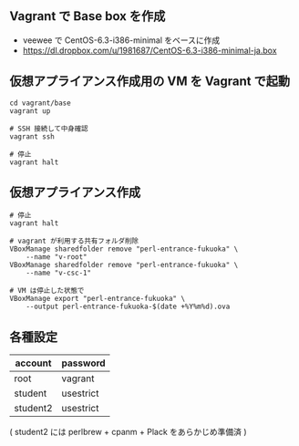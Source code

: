 
Vagrant で Base box を作成
----------
- veewee で CentOS-6.3-i386-minimal をベースに作成
- https://dl.dropbox.com/u/1981687/CentOS-6.3-i386-minimal-ja.box


仮想アプライアンス作成用の VM を Vagrant で起動
----------

    cd vagrant/base
    vagrant up

    # SSH 接続して中身確認
    vagrant ssh
    
    # 停止
    vagrant halt


仮想アプライアンス作成
---------

    # 停止
    vagrant halt
    
    # vagrant が利用する共有フォルダ削除
    VBoxManage sharedfolder remove "perl-entrance-fukuoka" \
        --name "v-root"
    VBoxManage sharedfolder remove "perl-entrance-fukuoka" \
        --name "v-csc-1"
    
    # VM は停止した状態で
    VBoxManage export "perl-entrance-fukuoka" \
        --output perl-entrance-fukuoka-$(date +%Y%m%d).ova

各種設定
---------

| account  | password  |
|----------|-----------|
|   root   | vagrant   |
| student  | usestrict |
| student2 | usestrict |

( student2 には perlbrew + cpanm + Plack をあらかじめ準備済 )
